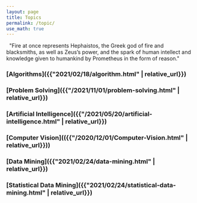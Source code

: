 ```yaml
---
layout: page
title: Topics
permalink: /topic/
use_math: true
---
```


<div class="statement">

&nbsp; "Fire at once represents Hephaistos, the Greek god of fire and blacksmiths, as well as Zeus’s power, and the spark of human intellect and knowledge given to humankind by Prometheus in the form of reason."

</div>

### [Algorithms]({{"2021/02/18/algorithm.html" | relative_url}})

### [Problem Solving]({{"/2021/11/01/problem-solving.html" | relative_url}})

### [Artificial Intelligence]({{"/2021/05/20/artificial-intelligence.html" | relative_url}})


### [Computer Vision](({{"/2020/12/01/Computer-Vision.html" | relative_url}}))



### [Data Mining]({{"2021/02/24/data-mining.html" | relative_url}})



### [Statistical Data Mining]({{"2021/02/24/statistical-data-mining.html" | relative_url}})

